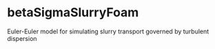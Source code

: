 # betaSigmaSlurryFoam
Euler-Euler model for simulating slurry transport governed by turbulent dispersion
